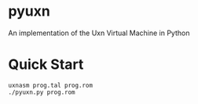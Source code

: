 # pyuxn

An implementation of the Uxn Virtual Machine in Python

# Quick Start
```shell
uxnasm prog.tal prog.rom
./pyuxn.py prog.rom
```
